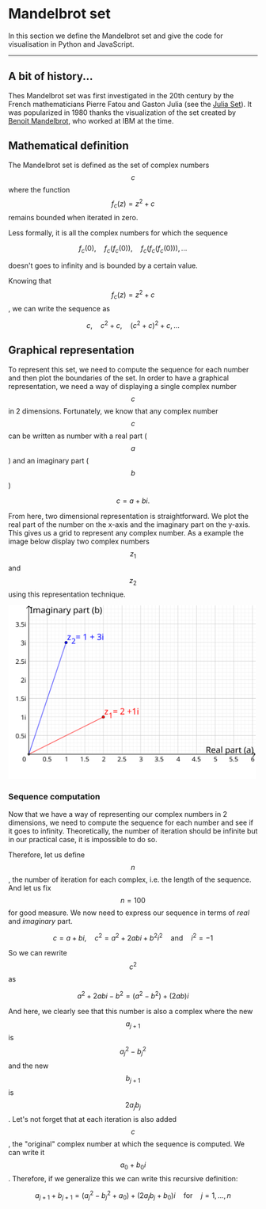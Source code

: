 # Mandelbrot set
In this section we define the Mandelbrot set and give the code for visualisation in Python and JavaScript.

---

## A bit of history...
Thes Mandelbrot set was first investigated in the 20th century by the French mathematicians Pierre Fatou and Gaston Julia (see the [Julia Set](julia_set.md)). It was popularized in 1980 thanks the visualization of the set created by [Benoit Mandelbrot](https://en.wikipedia.org/wiki/Benoit_Mandelbrot), who worked at IBM at the time.


## Mathematical definition
The Mandelbrot set is defined as the set of complex numbers $$c$$ where the function $$f_c(z) = z^2 +c$$ remains bounded when iterated in zero.

Less formally, it is all the complex numbers for which the sequence

$$ f_c(0),\quad f_c(f_c(0)),\quad f_c(f_c(f_c(0))), \ldots $$

doesn't goes to infinity and is bounded by a certain value.

Knowing that $$f_c(z) = z^2 + c$$, we can write the sequence as

$$ c,\quad c^2 + c,\quad (c^2+c)^2 + c, \ldots $$


## Graphical representation
To represent this set, we need to compute the sequence for each number and then plot the boundaries of the set.
In order to have a graphical representation, we need a way of displaying a single complex number $$c$$ in 2 dimensions.
Fortunately, we know that any complex number $$c$$ can be written as number with a real part ($$a$$) and an imaginary part ($$b$$)

$$ c = a + bi \text{.}$$

From here, two dimensional representation is straightforward. We plot the real part of the number on the x-axis and the imaginary part on the y-axis. This gives us a grid to represent any complex number. As a example the image below display two complex numbers $$z_1$$ and $$z_2$$ using this representation technique.

<img src="Complex.svg" alt="Complex numbers represented in 2 dimensions" width="500"/>

### Sequence computation
Now that we have a way of representing our complex numbers in 2 dimensions, we need to compute the sequence for each number and see if it goes to infinity. Theoretically, the number of iteration should be infinite but in our practical case, it is impossible to do so.

Therefore, let us define $$n$$, the number of iteration for each complex, i.e. the length of the sequence. And let us fix $$n=100$$ for good measure. We now need to express our sequence in terms of *real* and *imaginary* part.

$$ c = a +bi \text{,} \quad c^2=a^2+2abi+b^2i^2 \quad \text{and} \quad i^2 = -1$$

So we can rewrite $$c^2$$ as

$$  a^2+2abi-b^2 = (a^2-b^2) + (2ab)i $$

And here, we clearly see that this number is also a complex where the new $$a_{j+1}$$ is $$a_j^2-b_j^2$$ and the new $$b_{j+1}$$ is $$2a_jb_j$$. Let's not forget that at each iteration is also added $$c$$, the "original" complex number at which the sequence is computed. We can write it $$a_{0} +b_{0}i$$. Therefore, if we generalize this we can write this recursive definition:

$$a_{j+1}+b_{j+1} = (a_j^2-b_j^2 + a_0) + (2a_jb_j + b_0)i \quad \text{for} \quad j=1,\ldots,n$$






